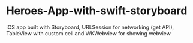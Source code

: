 # Heroes-App-with-swift-storyboard
iOS app built with Storyboard, URLSession for networking (get API), TableView with custom cell and WKWebview for showing webview
